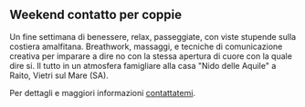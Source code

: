 ## Weekend contatto per coppie

Un fine settimana di benessere, relax, passeggiate, con viste stupende sulla costiera amalfitana. Breathwork, massaggi, e tecniche di comunicazione creativa per imparare a dire no con la stessa apertura di cuore con la quale dire si. Il tutto in un atmosfera famigliare alla casa "Nido delle Aquile" a Raito, Vietri sul Mare (SA).

Per dettagli e maggiori informazioni [contattatemi](../contatto.md).

